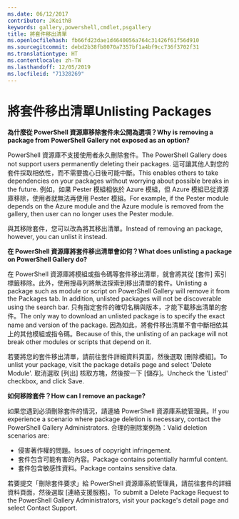 ```yaml
---
ms.date: 06/12/2017
contributor: JKeithB
keywords: gallery,powershell,cmdlet,psgallery
title: 將套件移出清單
ms.openlocfilehash: fb66fd23dae1d4640056a764c31426f61f56d910
ms.sourcegitcommit: debd2b38fb8070a7357bf1a4bf9cc736f3702f31
ms.translationtype: HT
ms.contentlocale: zh-TW
ms.lasthandoff: 12/05/2019
ms.locfileid: "71328269"
---
```

# <a name="unlisting-packages"></a><span data-ttu-id="031fc-103">將套件移出清單</span><span class="sxs-lookup"><span data-stu-id="031fc-103">Unlisting Packages</span></span>

<span data-ttu-id="031fc-104">**為什麼從 PowerShell 資源庫移除套件未公開為選項？**</span><span class="sxs-lookup"><span data-stu-id="031fc-104">**Why is removing a package from PowerShell Gallery not exposed as an option?**</span></span>

<span data-ttu-id="031fc-105">PowerShell 資源庫不支援使用者永久刪除套件。</span><span class="sxs-lookup"><span data-stu-id="031fc-105">The PowerShell Gallery does not support users permanently deleting their packages.</span></span>
<span data-ttu-id="031fc-106">這可讓其他人對您的套件採取相依性，而不需要擔心日後可能中斷。</span><span class="sxs-lookup"><span data-stu-id="031fc-106">This enables others to take dependencies on your packages without worrying about possible breaks in the future.</span></span>
<span data-ttu-id="031fc-107">例如，如果 Pester 模組相依於 Azure 模組，但 Azure 模組已從資源庫移除，使用者就無法再使用 Pester 模組。</span><span class="sxs-lookup"><span data-stu-id="031fc-107">For example, if the Pester module depends on the Azure module and the Azure module is removed from the gallery, then user can no longer uses the Pester module.</span></span>

<span data-ttu-id="031fc-108">與其移除套件，您可以改為將其移出清單。</span><span class="sxs-lookup"><span data-stu-id="031fc-108">Instead of removing an package, however, you can unlist it instead.</span></span>

<span data-ttu-id="031fc-109">**在 PowerShell 資源庫將套件移出清單會如何？**</span><span class="sxs-lookup"><span data-stu-id="031fc-109">**What does unlisting a package on PowerShell Gallery do?**</span></span>

<span data-ttu-id="031fc-110">在 PowerShell 資源庫將模組或指令碼等套件移出清單，就會將其從 [套件] 索引標籤移除。此外，使用搜尋列將無法探索到移出清單的套件。</span><span class="sxs-lookup"><span data-stu-id="031fc-110">Unlisting a package such as module or script on PowerShell Gallery will remove it from the Packages tab. In addition, unlisted packages will not be discoverable using the search bar.</span></span>
<span data-ttu-id="031fc-111">只有指定套件的確切名稱與版本，才能下載移出清單的套件。</span><span class="sxs-lookup"><span data-stu-id="031fc-111">The only way to download an unlisted package is to specify the exact name and version of the package.</span></span>
<span data-ttu-id="031fc-112">因為如此，將套件移出清單不會中斷相依其上的其他模組或指令碼。</span><span class="sxs-lookup"><span data-stu-id="031fc-112">Because of this, the unlisting of an package will not break other modules or scripts that depend on it.</span></span>

<span data-ttu-id="031fc-113">若要將您的套件移出清單，請前往套件詳細資料頁面，然後選取 [刪除模組]。</span><span class="sxs-lookup"><span data-stu-id="031fc-113">To unlist your package, visit the package details page and select 'Delete Module'.</span></span> <span data-ttu-id="031fc-114">取消選取 [列出] 核取方塊，然後按一下 [儲存]。</span><span class="sxs-lookup"><span data-stu-id="031fc-114">Uncheck the 'Listed' checkbox, and click Save.</span></span>

<span data-ttu-id="031fc-115">**如何移除套件？**</span><span class="sxs-lookup"><span data-stu-id="031fc-115">**How can I remove an package?**</span></span>

<span data-ttu-id="031fc-116">如果您遇到必須刪除套件的情況，請連絡 PowerShell 資源庫系統管理員。</span><span class="sxs-lookup"><span data-stu-id="031fc-116">If you experience a scenario where package deletion is necessary, contact the PowerShell Gallery Administrators.</span></span>
<span data-ttu-id="031fc-117">合理的刪除案例為：</span><span class="sxs-lookup"><span data-stu-id="031fc-117">Valid deletion scenarios are:</span></span>
- <span data-ttu-id="031fc-118">侵害著作權的問題。</span><span class="sxs-lookup"><span data-stu-id="031fc-118">Issues of copyright infringement.</span></span>
- <span data-ttu-id="031fc-119">套件包含可能有害的內容。</span><span class="sxs-lookup"><span data-stu-id="031fc-119">Package contains potentially harmful content.</span></span>
- <span data-ttu-id="031fc-120">套件包含敏感性資料。</span><span class="sxs-lookup"><span data-stu-id="031fc-120">Package contains sensitive data.</span></span>

<span data-ttu-id="031fc-121">若要提交「刪除套件要求」給 PowerShell 資源庫系統管理員，請前往套件的詳細資料頁面，然後選取 [連絡支援服務]。</span><span class="sxs-lookup"><span data-stu-id="031fc-121">To submit a Delete Package Request to the PowerShell Gallery Administrators, visit your package's detail page and select Contact Support.</span></span>
